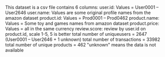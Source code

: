 This dataset is a csv file contains 6 columns:
	user.id: Values = User0001 – User2646
	user.name: Values are some original profile names from the amazon dataset
	product.id: Values = Prod0001 – Prod0462
	product.name: Values = Some toy and games names from amazon dataset
	product.price: Values = all in the same currency
	review.score: review by user.id on product.id, scale 1-5, 5 is better
total number of uniqueusers = 2647 (User0001 – User2646 + 1 unknown)
total number of transactions = 33982
total number of unique products = 462
"unknown" means the data is not available
